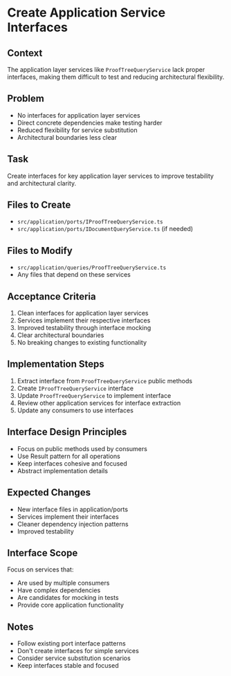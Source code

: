 # Create Application Service Interfaces

## Context
The application layer services like `ProofTreeQueryService` lack proper interfaces, making them difficult to test and reducing architectural flexibility.

## Problem
- No interfaces for application layer services
- Direct concrete dependencies make testing harder
- Reduced flexibility for service substitution
- Architectural boundaries less clear

## Task
Create interfaces for key application layer services to improve testability and architectural clarity.

## Files to Create
- `src/application/ports/IProofTreeQueryService.ts`
- `src/application/ports/IDocumentQueryService.ts` (if needed)

## Files to Modify
- `src/application/queries/ProofTreeQueryService.ts`
- Any files that depend on these services

## Acceptance Criteria
1. Clean interfaces for application layer services
2. Services implement their respective interfaces
3. Improved testability through interface mocking
4. Clear architectural boundaries
5. No breaking changes to existing functionality

## Implementation Steps
1. Extract interface from `ProofTreeQueryService` public methods
2. Create `IProofTreeQueryService` interface
3. Update `ProofTreeQueryService` to implement interface
4. Review other application services for interface extraction
5. Update any consumers to use interfaces

## Interface Design Principles
- Focus on public methods used by consumers
- Use Result pattern for all operations
- Keep interfaces cohesive and focused
- Abstract implementation details

## Expected Changes
- New interface files in application/ports
- Services implement their interfaces
- Cleaner dependency injection patterns
- Improved testability

## Interface Scope
Focus on services that:
- Are used by multiple consumers
- Have complex dependencies
- Are candidates for mocking in tests
- Provide core application functionality

## Notes
- Follow existing port interface patterns
- Don't create interfaces for simple services
- Consider service substitution scenarios
- Keep interfaces stable and focused